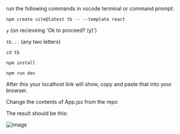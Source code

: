 run the following commands in vscode terminal or command prompt:

`npm create vite@latest tb -- --template react`

`y`  (on recieveing 'Ok to proceed? (y)')

`tb...` (any two letters)

`cd tb`

`npm install`

`npm run dev`

After this your localhost link will show, copy and paste that into your browser. 

Change the contents of App.jsx from the repo

The result should be this:

![image](https://github.com/swarnima000/Time-application/assets/94740944/969e0ff1-e655-49c0-80d6-501697811eec)
